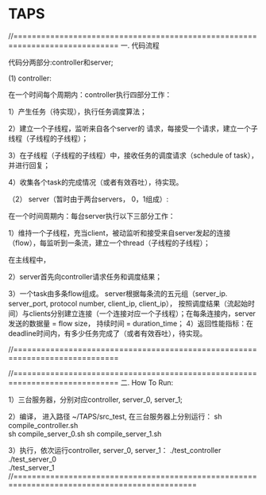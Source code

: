 # TAPS

//=============================================================================
一. 代码流程

代码分两部分:controller和server;


(1) controller:

在一个时间每个周期内：controller执行四部分工作：

1）产生任务（待实现），执行任务调度算法；

2）建立一个子线程，监听来自各个server的 请求，每接受一个请求，建立一个子线程（子线程的子线程）；

3）在子线程（子线程的子线程）中，接收任务的调度请求（schedule of task），并进行回复；

4）收集各个task的完成情况（或者有效吞吐），待实现。



（2） server（暂时由于两台servers， 0，1组成）:

在一个时间周期内：每台server执行以下三部分工作：

1）维持一个子线程，充当client，被动监听和接受来自server发起的连接（flow），每监听到一条流，建立一个thread（子线程的子线程）；


在主线程中，

2）server首先向controller请求任务和调度结果；

3）一个task由多条flow组成。 server根据每条流的五元组（server_ip. server_port, protocol number, client_ip, client_ip）， 按照调度结果（流起始时间）与clients分别建立连接（一个连接对应一个子线程）；在每条连接内，server发送的数据量 = flow size， 持续时间 = duration_time；
4）返回性能指标：在deadline时间内，有多少任务完成了（或者有效吞吐），待实现。

//=============================================================================



//=============================================================================
二. How To Run:

1）三台服务器，分别对应controller, server_0, server_1;

2）编译， 进入路径 ~/TAPS/src_test, 在三台服务器上分别运行：
	sh compile_controller.sh  
	sh compile_server_0.sh
	sh compile_server_1.sh 

3）执行，依次运行controller, server_0, server_1：
	./test_controller 
	./test_server_0  
	./test_server_1 
//==============================================================================================